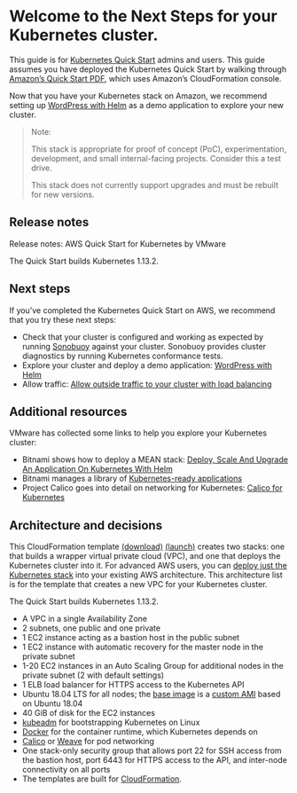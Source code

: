 # Welcome to the Next Steps for your Kubernetes cluster.

This guide is for [Kubernetes Quick Start](https://aws.amazon.com/quickstart/) admins and users. This guide assumes you have deployed the Kubernetes Quick Start by walking through [Amazon’s Quick Start PDF](https://aws-quickstart.s3.amazonaws.com/quickstart-vmware/doc/vmware-kubernetes-on-the-aws-cloud.pdf), which uses Amazon’s CloudFormation console.

Now that you have your Kubernetes stack on Amazon, we recommend setting up [WordPress with Helm](tutorial-wordpress.md) as a demo application to explore your new cluster.


> Note:
>
>This stack is appropriate for proof of concept (PoC), experimentation, development, and small internal-facing projects. Consider this a test drive.
>
>This stack does not currently support upgrades and must be rebuilt for new versions.


## Release notes
Release notes: AWS Quick Start for Kubernetes by VMware

The Quick Start builds Kubernetes 1.13.2.

## Next steps
If you’ve completed the Kubernetes Quick Start on AWS, we recommend that you try these next steps:

 - Check that your cluster is configured and working as expected by running [Sonobuoy](https://github.com/heptio/sonobuoy) against your cluster. Sonobuoy provides cluster diagnostics by running Kubernetes conformance tests.
 - Explore your cluster and deploy a demo application: [WordPress with Helm](tutorial-wordpress.md)
 - Allow traffic: [Allow outside traffic to your cluster with load balancing](tutorial-traffic.md)

## Additional resources
 VMware has collected some links to help you explore your Kubernetes cluster:

- Bitnami shows how to deploy a MEAN stack: [Deploy, Scale And Upgrade An Application On Kubernetes With Helm](https://docs.bitnami.com/kubernetes/how-to/deploy-application-kubernetes-helm/)
 - Bitnami manages a library of [Kubernetes-ready applications](https://kubeapps.com/)
 - Project Calico goes into detail on networking for Kubernetes: [Calico for Kubernetes](https://docs.projectcalico.org/v3.5/getting-started/kubernetes/)

## Architecture and decisions
This CloudFormation template [(download)](https://aws-quickstart.s3.amazonaws.com/quickstart-vmware/templates/kubernetes-cluster-with-new-vpc.template) [(launch)](https://console.aws.amazon.com/cloudformation/home?region=us-west-2#/stacks/new?stackName=k8s&templateURL=https://aws-quickstart.s3.amazonaws.com/quickstart-vmware/templates/kubernetes-cluster-with-new-vpc.template) creates two stacks: one that builds a wrapper virtual private cloud (VPC), and one that deploys the Kubernetes cluster into it. For advanced AWS users, you can [deploy just the Kubernetes stack](https://console.aws.amazon.com/cloudformation/home?region=us-west-2#/stacks/new?stackName=k8s&templateURL=https://aws-quickstart.s3.amazonaws.com/quickstart-vmware/templates/kubernetes-cluster.template) into your existing AWS architecture. This architecture list is for the template that creates a new VPC for your Kubernetes cluster.

The Quick Start builds Kubernetes 1.13.2.

 - A VPC in a single Availability Zone
 - 2 subnets, one public and one private
 - 1 EC2 instance acting as a bastion host in the public subnet
 - 1 EC2 instance with automatic recovery for the master node in the private subnet
 - 1-20 EC2 instances in an Auto Scaling Group for additional nodes in the private subnet (2 with default settings)
 - 1 ELB load balancer for HTTPS access to the Kubernetes API
 - Ubuntu 18.04 LTS for all nodes; the [base image](https://github.com/heptio/aws-quickstart/tree/master/packer) is a [custom AMI](http://docs.aws.amazon.com/AWSEC2/latest/UserGuide/AMIs.html) based on Ubuntu 18.04
 - 40 GiB of disk for the EC2 instances
 - [kubeadm](http://kubernetes.io/docs/getting-started-guides/kubeadm/) for bootstrapping Kubernetes on Linux
 - [Docker](https://www.docker.com/) for the container runtime, which Kubernetes depends on
 - [Calico](https://www.projectcalico.org/calico-networking-for-kubernetes/) or [Weave](https://github.com/weaveworks-experiments/weave-kube) for pod networking
 - One stack-only security group that allows port 22 for SSH access from the bastion host, port 6443 for HTTPS access to the API, and inter-node connectivity on all ports
 - The templates are built for [CloudFormation](https://aws.amazon.com/cloudformation/).